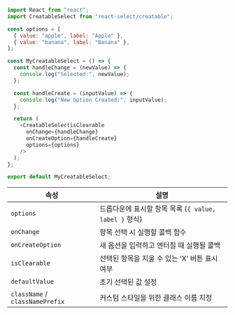 ```javascript
import React from "react";
import CreatableSelect from "react-select/creatable";

const options = [
  { value: "apple", label: "Apple" },
  { value: "banana", label: "Banana" },
];

const MyCreatableSelect = () => {
  const handleChange = (newValue) => {
    console.log("Selected:", newValue);
  };

  const handleCreate = (inputValue) => {
    console.log("New Option Created:", inputValue);
  };

  return (
    <CreatableSelectisClearable
      onChange={handleChange}
      onCreateOption={handleCreate}
      options={options}
    />
  );
};

export default MyCreatableSelect;
```

| 속성                            | 설명                                                  |
| ------------------------------- | ----------------------------------------------------- |
| `options`                       | 드롭다운에 표시할 항목 목록 (`{ value, label }` 형식) |
| `onChange`                      | 항목 선택 시 실행할 콜백 함수                         |
| `onCreateOption`                | 새 옵션을 입력하고 엔터칠 때 실행될 콜백              |
| `isClearable`                   | 선택된 항목을 지울 수 있는 ‘X’ 버튼 표시 여부         |
| `defaultValue`                  | 초기 선택된 값 설정                                   |
| `className` / `classNamePrefix` | 커스텀 스타일을 위한 클래스 이름 지정                 |
